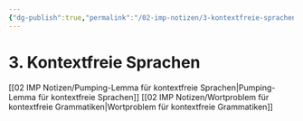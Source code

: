 ```yaml
---
{"dg-publish":true,"permalink":"/02-imp-notizen/3-kontextfreie-sprachen/"}
---
```


# 3. Kontextfreie Sprachen
[[02 IMP Notizen/Pumping-Lemma für kontextfreie Sprachen|Pumping-Lemma für kontextfreie Sprachen]]
[[02 IMP Notizen/Wortproblem für kontextfreie Grammatiken|Wortproblem für kontextfreie Grammatiken]]